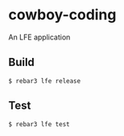 cowboy-coding
==========

An LFE application

## Build
```
$ rebar3 lfe release
```

## Test
```
$ rebar3 lfe test
```
